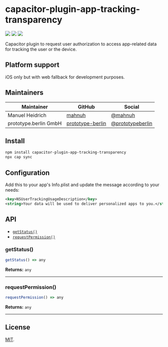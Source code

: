# capacitor-plugin-app-tracking-transparency

<a href="https://www.npmjs.com/package/capacitor-plugin-app-tracking-transparency"><img src="https://img.shields.io/npm/l/capacitor-plugin-app-tracking-transparency?style=flat-square" /></a>
<a href="https://www.npmjs.com/package/capacitor-plugin-app-tracking-transparency"><img src="https://img.shields.io/npm/dw/capacitor-plugin-app-tracking-transparency?style=flat-square" /></a>
<a href="https://www.npmjs.com/package/capacitor-plugin-app-tracking-transparency"><img src="https://img.shields.io/npm/v/capacitor-plugin-app-tracking-transparency?style=flat-square" /></a>

Capacitor plugin to request user authorization to access app-related data for tracking the user or the device.

## Platform support

iOS only but with web fallback for development purposes.

## Maintainers

| Maintainer | GitHub                                    | Social                                        |
| ---------- | ----------------------------------------- | --------------------------------------------- |
| Manuel Heidrich | [mahnuh](https://github.com/mahnuh) | [@mahnuh](https://twitter.com/mahnuh) |
| prototype.berlin GmbH | [prototype-berlin](https://github.com/prototype-berlin) | [@prototypeberlin](https://twitter.com/prototypeberlin) |

## Install

```bash
npm install capacitor-plugin-app-tracking-transparency
npx cap sync
```

## Configuration

Add this to your app's Info.plist and update the message according to your needs:

```xml
<key>NSUserTrackingUsageDescription</key>
<string>Your data will be used to deliver personalized apps to you.</string>
```

## API

<docgen-index>

* [`getStatus()`](#getstatus)
* [`requestPermission()`](#requestpermission)

</docgen-index>

<docgen-api>
<!--Update the source file JSDoc comments and rerun docgen to update the docs below-->

### getStatus()

```typescript
getStatus() => any
```

**Returns:** <code>any</code>

--------------------


### requestPermission()

```typescript
requestPermission() => any
```

**Returns:** <code>any</code>

--------------------

</docgen-api>

## License

[MIT](https://github.com/mahnuh/capacitor-plugin-app-tracking-transparency/blob/main/LICENSE).
